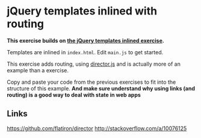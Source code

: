 # jQuery templates inlined with routing

**This exercise builds on
[the jQuery templates inlined exercise](../jquery-templates-inlined).**

Templates are inlined in `index.html`. Edit `main.js` to get started.


This exercise adds routing, using [director.js](https://github.com/flatiron/director) and is actually more of an example than a exercise.

Copy and paste your code from the previous exercises to fit into the structure of this example. **And make sure understand why using links (and routing) is a good way to deal with state in web apps**

## Links
https://github.com/flatiron/director
http://stackoverflow.com/a/10076125
